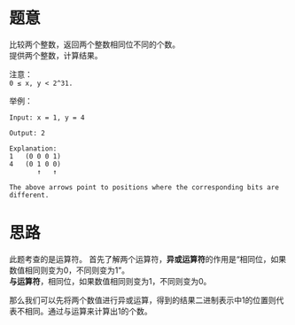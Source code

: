 # 题意

比较两个整数，返回两个整数相同位不同的个数。   
提供两个整数，计算结果。

注意：   
`0 ≤ x, y < 2^31.`

举例：   
```
Input: x = 1, y = 4

Output: 2

Explanation:
1   (0 0 0 1)
4   (0 1 0 0)
       ↑   ↑

The above arrows point to positions where the corresponding bits are different.
```

# 思路

此题考查的是运算符。
首先了解两个运算符，**异或运算符**的作用是“相同位，如果数值相同则变为0，不同则变为1”。   
**与运算符**，相同位，如果数值相同则变为1，不同则变为0。

那么我们可以先将两个数值进行异或运算，得到的结果二进制表示中1的位置则代表不相同。通过与运算来计算出1的个数。
